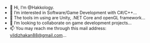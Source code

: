 - 👋 Hi, I’m @Hakkology.
- 👀 I’m interested in Software/Game Development with C#/C++...
- 🌱 The tools im using are Unity, .NET Core and openGL framework...
- 💞️ I’m looking to collaborate on game development projects...
- 📫 You may reach me through this mail address: yildizhakan88@gmail.com...

<!---
Hakkology/Hakkology is a ✨ special ✨ repository because its `README.md` (this file) appears on your GitHub profile.
You can click the Preview link to take a look at your changes.
--->
